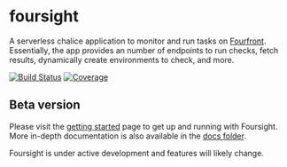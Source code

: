 # foursight #

A serverless chalice application to monitor and run tasks on [Fourfront](https://github.com/4dn-dcic/fourfront). Essentially, the app provides an number of endpoints to run checks, fetch results, dynamically create environments to check, and more.

[![Build Status](https://travis-ci.org/4dn-dcic/foursight.svg?branch=production)](https://travis-ci.org/4dn-dcic/foursight)
[![Coverage](https://coveralls.io/repos/github/4dn-dcic/foursight/badge.svg?branch=production)](https://coveralls.io/github/4dn-dcic/foursight?branch=production)

## Beta version

Please visit the [getting started](./docs/getting_started.md) page to get up and running with Foursight. More in-depth documentation is also available in the [docs folder](./docs/).

Foursight is under active development and features will likely change.
